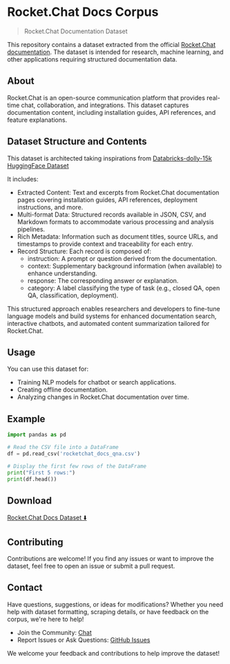 # Rocket.Chat Docs Corpus
> Rocket.Chat Documentation Dataset

This repository contains a dataset extracted from the official [Rocket.Chat documentation](https://docs.rocket.chat/). The dataset is intended for research, machine learning, and other applications requiring structured documentation data.

## About
Rocket.Chat is an open-source communication platform that provides real-time chat, collaboration, and integrations. This dataset captures documentation content, including installation guides, API references, and feature explanations.

## Dataset Structure and Contents
This dataset is architected taking inspirations from [Databricks-dolly-15k HuggingFace Dataset](https://huggingface.co/datasets/databricks/databricks-dolly-15k/blob/main/databricks-dolly-15k.jsonl)

It includes:
- Extracted Content: Text and excerpts from Rocket.Chat documentation pages covering installation guides, API references, deployment instructions, and more.
- Multi-format Data: Structured records available in JSON, CSV, and Markdown formats to accommodate various processing and analysis pipelines.
- Rich Metadata: Information such as document titles, source URLs, and timestamps to provide context and traceability for each entry.
- Record Structure: Each record is composed of:
  - instruction: A prompt or question derived from the documentation.
  - context: Supplementary background information (when available) to enhance understanding.
  - response: The corresponding answer or explanation.
  - category: A label classifying the type of task (e.g., closed QA, open QA, classification, deployment).

This structured approach enables researchers and developers to fine-tune language models and build systems for enhanced documentation search, interactive chatbots, and automated content summarization tailored for Rocket.Chat.

## Usage
You can use this dataset for:
- Training NLP models for chatbot or search applications.
- Creating offline documentation.
- Analyzing changes in Rocket.Chat documentation over time.

## Example
```python
import pandas as pd

# Read the CSV file into a DataFrame
df = pd.read_csv('rocketchat_docs_qna.csv')

# Display the first few rows of the DataFrame
print("First 5 rows:")
print(df.head())
```

## Download
[Rocket.Chat Docs Dataset :arrow_down: ](https://raw.githubusercontent.com/r3yc0n1c/rocketchat-docs-corpus/refs/heads/main/rocketchat_docs_qna.csv)


## Contributing
Contributions are welcome! If you find any issues or want to improve the dataset, feel free to open an issue or submit a pull request.


## Contact

Have questions, suggestions, or ideas for modifications? Whether you need help with dataset formatting, scraping details, or have feedback on the corpus, we're here to help!

- Join the Community: [Chat](https://open.rocket.chat/channel/general)
- Report Issues or Ask Questions: [GitHub Issues](https://github.com/r3yc0n1c/rocketchat-docs-corpus/issues)

We welcome your feedback and contributions to help improve the dataset!
